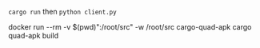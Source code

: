 `cargo run` then `python client.py`

docker run --rm -v $(pwd)":/root/src" -w /root/src cargo-quad-apk cargo quad-apk build


